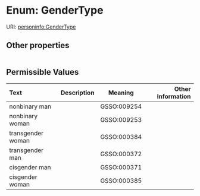 
# Enum: GenderType




URI: [personinfo:GenderType](https://w3id.org/linkml/examples/personinfo/GenderType)


## Other properties

|  |  |  |
| --- | --- | --- |

## Permissible Values

| Text | Description | Meaning | Other Information |
| :--- | :---: | :---: | ---: |
| nonbinary man |  | GSSO:009254 |  |
| nonbinary woman |  | GSSO:009253 |  |
| transgender woman |  | GSSO:000384 |  |
| transgender man |  | GSSO:000372 |  |
| cisgender man |  | GSSO:000371 |  |
| cisgender woman |  | GSSO:000385 |  |

